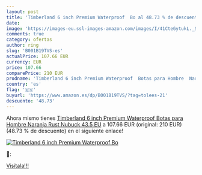 ```yaml
---
layout: post
title: 'Timberland 6 inch Premium Waterproof  Bo al 48.73 % de descuento'
date: 
image: 'https://images-eu.ssl-images-amazon.com/images/I/41CteGytukL._SL200_.jpg'
comments: true
category: ofertas
author: ring
slug: 'B001B19TVS-es'
actualPrice: 107.66 EUR
currency: EUR
price: 107.66
comparePrice: 210 EUR
prodname: 'Timberland 6 inch Premium Waterproof  Botas para Hombre  Naranja  Rust Nubuck   43.5 EU'
country: 'es'
flag: '🇪🇸'
buyurl: 'https://www.amazon.es/dp/B001B19TVS/?tag=tolees-21'
descuento: '48.73'
---
```


Ahora mismo tienes [Timberland 6 inch Premium Waterproof  Botas para Hombre  Naranja  Rust Nubuck   43.5 EU](https://www.amazon.es/dp/B001B19TVS/?tag=tolees-21) a 107.66 EUR (original: 210 EUR) (48.73 %  de descuento) en el siguiente enlace!

[![Timberland 6 inch Premium Waterproof  Bo](https://images-eu.ssl-images-amazon.com/images/I/41CteGytukL._SL200_.jpg)](https://www.amazon.es/dp/B001B19TVS/?tag=tolees-21)

🔎:


[Visítala!!!](https://www.amazon.es/dp/B001B19TVS/?tag=tolees-21)
